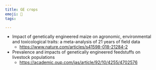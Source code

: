 ```yaml
---
title: GE crops
emoji: 🌱
tags:

---
```


* Impact of genetically engineered maize on agronomic, environmental and toxicological traits: a meta-analysis of 21 years of field data
    - https://www.nature.com/articles/s41598-018-21284-2
* Prevalence and impacts of genetically engineered feedstuffs on livestock populations
    - https://academic.oup.com/jas/article/92/10/4255/4702576